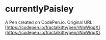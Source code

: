 # currentlyPaisley

A Pen created on CodePen.io. Original URL: [https://codepen.io/fractalkitty/pen/rNmWqgX](https://codepen.io/fractalkitty/pen/rNmWqgX).



